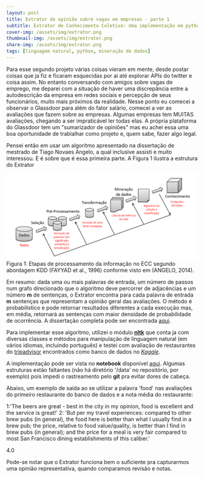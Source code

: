 ```yaml
---
layout: post
title: Extrator de opinião sobre vagas em empresas - parte 1
subtitle: Extrator de Conhecimento Coletivo: Uma implementação em python do algoritmo de ECC de (Angelo, 2014)
cover-img: /assets/img/extrator.png
thumbnail-img: /assets/img/extrator.png
share-img: /assets/img/extrator.png
tags: [linguagem natural, python, mineração de dados]
---
```


Para esse segundo projeto várias coisas vieram em mente, desde postar coisas que ja fiz e ficaram esquecidas por ai até explorar APIs do twitter e coisa assim. No entanto conversando com amigos sobre vagas de emprego, me deparei com a situação de haver uma discrepância entre a autodescrição da empresa em redes sociais e percepção de seus funcionários, muito mais próximos da realidade.
Nesse ponto eu comecei a observar o Glassdoor para além do fator salário, comecei a ver as avaliações que fazem sobre as empresas. Algumas empresas tem MUITAS avaliações, chegando a ser impraticável ler todas elas. A própria plataforma do Glassdoor tem um "sumarizador de opiniões" mas eu achei essa uma boa oportunidade de trablalhar como projeto e, quem sabe, fazer algo legal.


Pensei então em usar um algoritmo apresentado na dissertação de mestrado de Tiago Novaes Angelo, a qual inclusive assisti e muito interessou. E é sobre que é essa primeira parte.
A Figura 1 ilustra a estrutura do Extrator


![serie historica](/assets/img/extrator.png "extrator")
Figura 1: Etapas de processamento da informação no ECC segundo abordagem KDD
(FAYYAD et al., 1996) conforme visto em (ANGELO, 2014).


Em resumo: dada uma ou mais palavras de entrada, um número de passos num grafo direcionado que o algoritmo deve percorrer de adjacências e um número **m** de sentenças, o Extrator encontra  para cada palavra de entrada **m** sentenças que representam a opinião geral das avaliações.
O método é probabilístico e pode retornar resultados diferentes a cada execução mas, em média, retornará as sentenças com maior densidade de probabilidade de ocorrência. A dissertação completa pode ser encontrada [aqui](http://repositorio.unicamp.br/handle/REPOSIP/259820).


Para implementar esse algorítmo, utilizei o módulo **[nltk](https://www.nltk.org/)** que conta ja com diversas classes e métodos para manipulação de linguagem natural (em vários idiomas, incluindo português) e testei com avaliação de restaurantes do [tripadvisor](https://www.tripadvisor.com.br/) encontrados como banco de dados no *[Kaggle](https://www.kaggle.com/jkgatt/restaurant-data-with-100-trip-advisor-reviews-each)*.

A implementação pode ser vista no **notebook** disponível [aqui](https://github.com/wandgibaut/one_weekeed_projects/blob/master/ecc_nlp/nlp.ipynb). Algumas estruturas estão faltantes (não há diretório '/data' no repositório, por exemplo) pois impedi o rastreamento pelo **git** pra evitar dores de cabeça.

Abaixo, um exemplo de saída ao se utilizar a palavra 'food' nas avaliações do primeiro restaurante do banco de dados e a nota média do restaurante:

1:'The beers are great - best in the city in my opinion, food is excellent and the service is great!'
2: 'But per my travel experiences: compared to other brew pubs (in general), the food here is better than what I usually find in a brew pub; the price, relative to food value/quality, is better than I find in brew pubs (in general); and the price for a meal is very fair compared to most San Francisco dining establishments of this caliber.'

4.0

Pode-se notar que o Extrator funciona bem o suficiente pra capturarmos uma opinião representativa, quando comparamos revisão e notas. 

